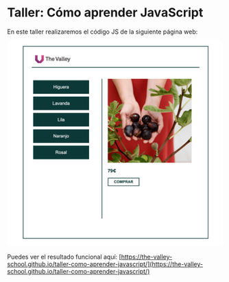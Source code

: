 # Taller: Cómo aprender JavaScript

En este taller realizaremos el código JS de la siguiente página web:

![Resultado](./assets/imgs/resultado.png)

Puedes ver el resultado funcional aquí:
[https://the-valley-school.github.io/taller-como-aprender-javascript/](https://the-valley-school.github.io/taller-como-aprender-javascript/)
